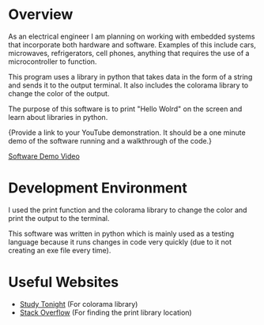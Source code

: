 # Overview

As an electrical engineer I am planning on working with embedded systems that incorporate both hardware and software. Examples of this include cars, microwaves, refrigerators, cell phones, anything that requires the use of a microcontroller to function.

This program uses a library in python that takes data in the form of a string and sends it to the output terminal. It also includes the colorama library to change the color of the output.

The purpose of this software is to print "Hello Wolrd" on the screen and learn about libraries in python.

{Provide a link to your YouTube demonstration.  It should be a one minute demo of the software running and a walkthrough of the code.}

[Software Demo Video](https://youtu.be/CugMQxywOcc)

# Development Environment

I used the print function and the colorama library to change the color and print the output to the terminal.

This software was written in python which is mainly used as a testing language because it runs changes in code very quickly (due to it not creating an exe file every time).

# Useful Websites

* [Study Tonight](https://www.studytonight.com/python-howtos/how-to-print-colored-text-in-python) (For colorama library)
* [Stack Overflow](https://stackoverflow.com/questions/49430498/print-function-is-from-which-module) (For finding the print library location)
